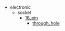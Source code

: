 * electronic
  * socket
    * [16_pin](electronic/socket/16_pin)
      * [through_hole](electronic/socket/16_pin/through_hole)
